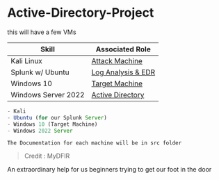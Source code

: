 # Active-Directory-Project

this will have a few VMs

| Skill                                           | Associated Role                                    |
| ----------------------------------------------- | ----------------------------------------------------- |
| Kali Linux |         <a href="https://github.com/BenjaminBurton/Active-Directory-Project/blob/main/src/kali-linux/README.md">Attack Machine</a> |
| Splunk w/ Ubuntu | <a href="https://github.com/BenjaminBurton/Active-Directory-Project/blob/main/src/splunk-ubuntu/README.md">Log Analysis & EDR</a> |
| Windows 10           | <a href="https://github.com/BenjaminBurton/Active-Directory-Project/blob/main/src/windows10-Target/README.md"> Target Machine|
| Windows Server 2022      | <a href="https://github.com/BenjaminBurton/Active-Directory-Project/blob/main/src/windows-server-2022/README.md">Active Directory|

```js
- Kali
- Ubuntu (for our Splunk Server)
- Windows 10 (Target Machine)
- Windows 2022 Server
```

`The Documentation for each machine will be in src folder`


> Credit : MyDFIR 


An extraordinary help for us beginners trying to get our foot in the door